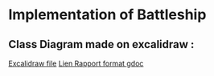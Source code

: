 <!-- Excalidraw : https://excalidraw.com/#room=03f0e558d3fb0c547b05,K0_o-BSY3mLVSFllu1JDfA -->

# Implementation of Battleship

## Class Diagram made on excalidraw :

 [Excalidraw file](https://excalidraw.com/#room=03f0e558d3fb0c547b05,K0_o-BSY3mLVSFllu1JDfA)
 [Lien Rapport format gdoc](https://docs.google.com/document/d/1S-Nj5UXe_FP8lcirEEu0Y4TU_om4o9_g9daazB71ejE/edit?tab=t.0)
